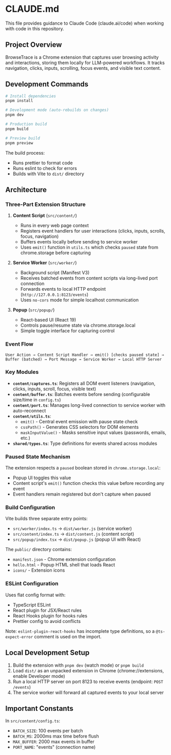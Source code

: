 # CLAUDE.md

This file provides guidance to Claude Code (claude.ai/code) when working with code in this repository.

## Project Overview

BrowseTrace is a Chrome extension that captures user browsing activity and interactions, storing them locally for LLM-powered workflows. It tracks navigation, clicks, inputs, scrolling, focus events, and visible text content.

## Development Commands

```bash
# Install dependencies
pnpm install

# Development mode (auto-rebuilds on changes)
pnpm dev

# Production build
pnpm build

# Preview build
pnpm preview
```

The build process:

- Runs prettier to format code
- Runs eslint to check for errors
- Builds with Vite to `dist/` directory

## Architecture

### Three-Part Extension Structure

1. **Content Script** (`src/content/`)
   - Runs in every web page context
   - Registers event handlers for user interactions (clicks, inputs, scrolls, focus, navigation)
   - Buffers events locally before sending to service worker
   - Uses `emit()` function in `utils.ts` which checks `paused` state from chrome.storage before capturing

2. **Service Worker** (`src/worker/`)
   - Background script (Manifest V3)
   - Receives batched events from content scripts via long-lived port connection
   - Forwards events to local HTTP endpoint (`http://127.0.0.1:8123/events`)
   - Uses `no-cors` mode for simple localhost communication

3. **Popup** (`src/popup/`)
   - React-based UI (React 19)
   - Controls pause/resume state via chrome.storage.local
   - Simple toggle interface for capturing control

### Event Flow

```
User Action → Content Script Handler → emit() [checks paused state] →
Buffer (batched) → Port Message → Service Worker → Local HTTP Server
```

### Key Modules

- **`content/captures.ts`**: Registers all DOM event listeners (navigation, clicks, inputs, scroll, focus, visible text)
- **`content/buffer.ts`**: Batches events before sending (configurable size/time in `config.ts`)
- **`content/port.ts`**: Manages long-lived connection to service worker with auto-reconnect
- **`content/utils.ts`**:
  - `emit()` - Central event emission with pause state check
  - `cssPath()` - Generates CSS selectors for DOM elements
  - `maskInputValue()` - Masks sensitive input values (passwords, emails, etc.)
- **`shared/types.ts`**: Type definitions for events shared across modules

### Paused State Mechanism

The extension respects a `paused` boolean stored in `chrome.storage.local`:

- Popup UI toggles this value
- Content script's `emit()` function checks this value before recording any event
- Event handlers remain registered but don't capture when paused

### Build Configuration

Vite builds three separate entry points:

- `src/worker/index.ts` → `dist/worker.js` (service worker)
- `src/content/index.ts` → `dist/content.js` (content script)
- `src/popup/index.tsx` → `dist/popup.js` (popup UI with React)

The `public/` directory contains:

- `manifest.json` - Chrome extension configuration
- `hello.html` - Popup HTML shell that loads React
- `icons/` - Extension icons

### ESLint Configuration

Uses flat config format with:

- TypeScript ESLint
- React plugin for JSX/React rules
- React Hooks plugin for hooks rules
- Prettier config to avoid conflicts

Note: `eslint-plugin-react-hooks` has incomplete type definitions, so a `@ts-expect-error` comment is used on the import.

## Local Development Setup

1. Build the extension with `pnpm dev` (watch mode) or `pnpm build`
2. Load `dist/` as an unpacked extension in Chrome (chrome://extensions, enable Developer mode)
3. Run a local HTTP server on port 8123 to receive events (endpoint: `POST /events`)
4. The service worker will forward all captured events to your local server

## Important Constants

In `src/content/config.ts`:

- `BATCH_SIZE`: 100 events per batch
- `BATCH_MS`: 2000ms max time before flush
- `MAX_BUFFER`: 2000 max events in buffer
- `PORT_NAME`: "events" (connection name)
